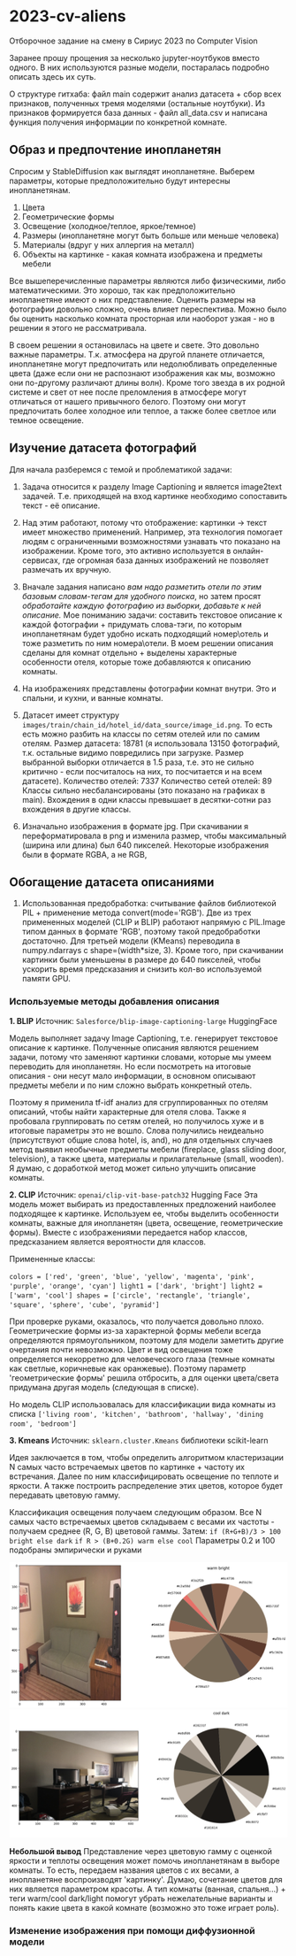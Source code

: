 # 2023-cv-aliens
Отборочное задание на смену в Сириус 2023 по Computer Vision

Заранее прошу прощения за несколько jupyter-ноутбуков вместо одного. В них используются разные модели, постаралась подробно описать здесь их суть.

О структуре гитхаба: файл main содержит анализ датасета + сбор всех признаков, полученных тремя моделями (остальные ноутбуки). Из признаков формируется база данных - файл all_data.csv и написана функция получения информации по конкретной комнате.

## Образ и предпочтение инопланетян ##
Спросим у StableDiffusion как выглядят инопланетяне.
Выберем параметры, которые предположительно будут интересны инопланетянам.

1) Цвета
2) Геометрические формы
3) Освещение (холодное/теплое, яркое/темное)
4) Размеры (инопланетяне могут быть больше или меньше человека)
5) Материалы (вдруг у них аллергия на металл)
6) Объекты на картинке - какая комната изображена и предметы мебели

Все вышеперечисленные параметры являются либо физическими, либо математическими. Это хорошо, так как предположительно инопланетяне имеют о них представление.
Оценить размеры на фотографии довольно сложно, очень влияет переспектива. Можно было бы оценить насколько комната просторная или наоборот узкая - но в решении я этого не рассматривала.

В своем решении я остановилась на цвете и свете. Это довольно важные параметры. Т.к. атмосфера на другой планете отличается, инопланетяне могут предпочитать или недолюбливать определенные цвета (даже если они не распознают изображения как мы, возможно они по-другому различают длины волн). Кроме того звезда в их родной системе и свет от нее после преломления в атмосфере могут отличаться от нашего привычного белого. Поэтому они могут предпочитать более холодное или теплое, а также более светлое или темное освещение.


## Изучение датасета фотографий ##
Для начала разберемся с темой и проблематикой задачи:

1) Задача относится к разделу Image Captioning и является image2text задачей. Т.е. приходящей на вход картинке необходимо сопоставить текст - её описание.

2) Над этим работают, потому что отображение: картинки -> текст имеет множество применений. Например, эта технология помогает людям с ограниченными возможностями узнавать что показано на изображении. Кроме того, это активно используется в онлайн-сервисах, где огромная база данных изображений не позволяет размечать их вручную.

3) Вначале задания написано *вам надо разметить отели по этим базовым словам-тегам для удобного поиска*, но затем просят *обработайте каждую фотографию из выборки, добавьте к ней описание.* Мое пониманию задачи: составить текстовое описание к каждой фотографии + придумать слова-тэги, по которым инопланетянам будет удобно искать подходящий номер\отель и тоже разметить по ним номера\отели. В моем решении описания сделаны для комнат отдельно + выделены характерные особенности отеля, которые тоже добавляются к описанию комнаты. 

4) На изображениях представлены фотографии комнат внутри. Это и спальни, и кухни, и ванные комнаты.

5) Датасет имеет структуру `images/train/chain_id/hotel_id/data_source/image_id.png`. То есть есть можно разбить на классы по сетям отелей или по самим отелям. Размер датасета: 18781 (я использовала 13150 фотографий, т.к. остальные видимо повредились при загрузке. Размер выбранной выборки отличается в 1.5 раза, т.е. это не сильно критично - если посчиталось на них, то посчитается и на всем датасете).
   Количество отелей:  7337
   Количество сетей отелей:  89
Классы сильно несбалансированы (это показано на графиках в main). Вхождения в одни классы превышает в десятки-сотни раз вхождения в другие классы.

6) Изначально изображения в формате jpg. При скачивании я переформатировала в png и изменила размер, чтобы максимальный (ширина или длина) был 640 пикселей. Некоторые изображения были в формате RGBA, а не RGB, 


## Обогащение датасета описаниями ##

1) Использованная предобработка: считывание файлов библиотекой PIL + применение метода convert(mode='RGB'). Две из трех примененных моделей (CLIP и BLIP) работают напрямую с PIL.Image типом данных в формате 'RGB', поэтому такой предобработки достаточно. Для третьей модели (KMeans) переводила в numpy.ndarrays c shape=(width*size, 3). Кроме того, при скачивании картинки были уменьшены в размере до 640 пикселей, чтобы ускорить время предсказания и снизить кол-во используемой памяти GPU.


### Используемые методы добавления описания ###

**1. BLIP** 
Источник: `Salesforce/blip-image-captioning-large` HuggingFace

Модель выполняет задачу Image Captioning, т.е. генерирует текстовое описание к картинке. Полученные описания являются решением задачи, потому что заменяют картинки словами, которые мы умеем переводить для инопланетян. Но если посмотреть на итоговые описания - они несут мало информации, в основном описывают предметы мебели и по ним сложно выбрать конкретный отель.

Поэтому я применила tf-idf анализ для сгруппированных по отелям описаний, чтобы найти характерные для отеля слова. Также я пробовала группировать по сетям отелей, но получилось хуже и в итоговые параметры это не вошло. Слова получились неидеально (присутствуют общие слова hotel, is, and), но для отдельных случаев метод выявил необычные предметы мебели (fireplace, glass sliding door, television), а также цвета, материалы и прилагательные (small, wooden). Я думаю, с доработкой метод может сильно улучшить описание комнаты.

**2. CLIP**
Источник: `openai/clip-vit-base-patch32` Hugging Face
Эта модель может выбирать из предоставленных предложений наиболее подходящее к картинке. Используем ее, чтобы выделить особенности комнаты, важные для инопланетян (цвета, освещение, геометрические формы). Вместе с изображениями передается набор классов, предсказанием является вероятности для классов.

Примененные классы: 

`colors = ['red', 'green', 'blue', 'yellow', 'magenta', 'pink', 'purple', 'orange', 'cyan']
light1 = ['dark', 'bright']
light2 = ['warm', 'cool']
shapes = ['circle', 'rectangle', 'triangle', 'square', 'sphere', 'cube', 'pyramid']`

При проверке руками, оказалось, что получается довольно плохо. Геометрические формы из-за характерной формы мебели всегда определяются прямоугольником, поэтому для модели заметить другие очертания почти невозможно. Цвет и вид освещения тоже определяется некорретно для человеческого глаза (темные комнаты как светлые, коричневые как оранжевые).
Поэтому параметр 'геометрические формы' решила отбросить, а для оценки цвета/света придумана другая модель (следующая в списке).

Но модель CLIP использовалась для классификации вида комнаты из списка
`['living room', 'kitchen', 'bathroom', 'hallway', 'dining room', 'bedroom']`

**3. Kmeans**
Источник: `sklearn.cluster.Kmeans` библиотеки scikit-learn

Идея заключается в том, чтобы определить алгоритмом кластеризации N самых часто встречаемых цветов по картинке + частоту их встречания. Далее по ним классифицировать освещение по теплоте и яркости. А также построить распределение этих цветов, которое будет передавать цветовую гамму. 

Классификация освещения получаем следующим образом. Все N самых часто встречаемых цветов складываем с весами их частоты - получаем среднее (R, G, B) цветовой гаммы. Затем:
`if (R+G+B)/3 > 100 bright else dark`
`if R > (B+0.2G) warm else cool`
Параметры 0.2 и 100 подобраны эмпирически и руками

![Пример полученной цветовой гаммы и освещения](pics/Kmeans_example.png)
![Пример полученной цветовой гаммы и освещения](pics/Kmeans_example1.png)

**Небольшой вывод**
Представление через цветовую гамму с оценкой яркости и теплоты освещения может помочь инопланетянам в выборе комнаты. То есть, передаем названия цветов с их весами, а инопланетяне воспроизводят 'картинку'. Думаю, сочетание цветов для них является параметром красоты. А тип комнаты (ванная, спальня...) + теги warm/cool dark/light помогут убрать нежелательные варианты и понять какие цвета в какой комнате (возможно это тоже играет роль).

### Изменение изображения при помощи диффузионной модели ###
